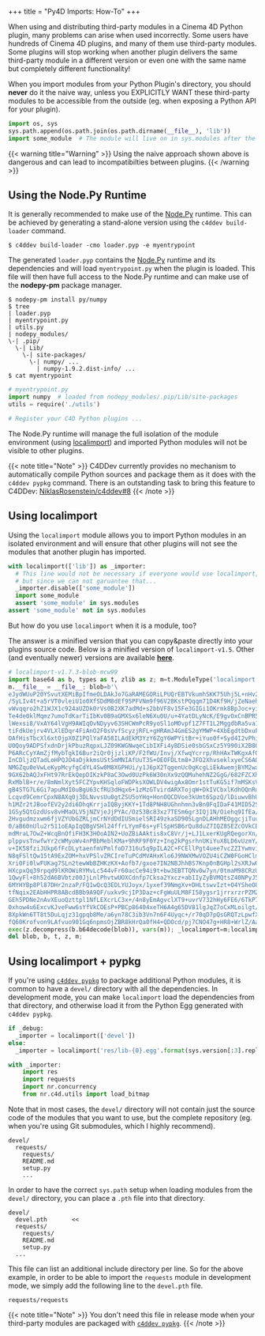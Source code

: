 +++
title = "Py4D Imports: How-To"
+++

When using and distributing third-party modules in a Cinema 4D Python plugin,
many problems can arise when used incorrectly. Some users have hundreds of
Cinema 4D plugins, and many of them use third-party modules. Some plugins will
stop working when another plugin delivers the same third-party module in a
different version or even one with the same name but completely different
functionality!

When you import modules from your Python Plugin's directory, you should
**never** do it the naive way, unless you EXPLICITLY WANT these third-party
modules to be accessible from the outside (eg. when exposing a Python API
for your plugin).

```python
import os, sys
sys.path.append(os.path.join(os.path.dirname(__file__), 'lib'))
import some_module  # The module will live on in sys.modules after the plugin finished loading
```

{{< warning title="Warning" >}}
  Using the naive approach shown above is dangerous and can lead to
  incompatibilties between plugins.
{{< /warning >}}

## Using the Node.Py Runtime

It is generally recommended to make use of the [Node.Py] runtime. This can
be achieved by generating a stand-alone version using the `c4ddev build-loader`
command.

    $ c4ddev build-loader -cmo loader.pyp -e myentrypoint

The generated `loader.pyp` contains the [Node.Py] runtime and its dependencies
and will load `myentrypoint.py` when the plugin is loaded. This file will then
have full access to the Node.Py runtime and can make use of the **nodepy-pm**
package manager.

  [Node.Py]: https://github.com/nodepy/nodepy

    $ nodepy-pm install py/numpy
    $ tree
    | loader.pyp
    | myentrypoint.py
    | utils.py
    | nodepy_modules/
    \-| .pip/
      \-| Lib/
        \-| site-packages/
          \-| numpy/ ...
            | numpy-1.9.2.dist-info/ ...
    $ cat myentrypoint

```python
# myentrypoint.py
import numpy  # loaded from nodepy_modules/.pip/Lib/site-packages
utils = require('./utils')

# Register your C4D Python plugins ...
```

The Node.Py runtime will manage the full isolation of the module environment
(using [localimport][]) and imported Python modules will not be visible to
other plugins.

{{< note title="Note" >}}
C4DDev currently provides no mechanism to automatically compile Python sources
and package them as it does with the `c4ddev pypkg` command. There is an
outstanding task to bring this feature to C4DDev:
[NiklasRosenstein/c4ddev#8](https://github.com/NiklasRosenstein/c4ddev/issues/8)
{{< /note >}}

## Using localimport

  [localimport]: https://github.com/NiklasRosenstein/py-localimport

Using the `localimport` module allows you to import Python modules in an
isolated environment and will ensure that other plugins will not see the
modules that another plugin has imported.

```python
with localimport(['lib']) as _importer:
  # This line would not be necessary if everyone would use localimport,
  # but since we can not garuantee that...
  _importer.disable(['some_module'])
  import some_module
  assert 'some_module' in sys.modules
assert 'some_module' not in sys.modules
```

But how do you use `localimport` when it is a module, too?

The answer is a minified version that you can copy&paste directly into your
plugins source code. Below is a minified version of `localimport-v1.5`. Other
(and eventually newer) versions are available [**here**][1].

  [1]: https://gist.github.com/NiklasRosenstein/f5690d8f36bbdc8e5556

```python
# localimport-v1.7.3-blob-mcw99
import base64 as b, types as t, zlib as z; m=t.ModuleType('localimport');
m.__file__ = __file__; blob=b'\
eJydWUuP20YSvutXEMiBpIfmeOLDAkJo7GaRAMEGORiLPUQrEBTVkumhSKK75Uhj5L+nHv2iSNpyfBiTXY+uqq76qpoqy+qsP\
/SyLIv4t+a5rVT0vleiU1o0XfSDdM8dEf95PFVNm9f96V28KstPQqqm71D4Kf9H/jZeNaehlzqq++Fqn49tv7PPvbJPw/PxrJ\
vWvqqro2hZ1WJX1c924aUZDk0rVs0B2XK7adMd+s2bbVF8v15Fe3GIGi1OKrmk8BpJoc+yiy45L6aOQy5xScspWiWWNbaN0ol\
Te4de0klMqmz7umoTdKarTiIbKv0B9aGMXSx6leN6Xu0U/u+4YatDLyNcK/E9gvOxCnBPR5hocBRQETVkiDrvRsozz4O6rAP/\
lWexsi8/VxAY64lVgH9AWIqOvNDyyv63SHCWmPcR9yoSl1oMOvpf1Z7FT1L2MggdbRa5va1C1Fif5b6REcSi67Wl5EpXUqs/G\
tiFdkUejrv4VLXlEDqr4FiAnO2F0sVvfScyzjRFL+gHRAmJ4GmES2gYMWP+4XbEgdtbDxuF2v1heVdWERoV9YPovAWxjFMotc\
OAfHisTbcXl6xtOjpX0Z1PQlYaFA58ILAdEkM3YzY6ZgY6WPYitBr+iYuo0f+Syd4I2vPhiXZNidekPqljXXk1gOH7ZEGKxLw\
U0Qoy9ADPSfxdnDrjkPbuzRqpxLJZ09KWGNwqeCibIXFi4yBDSie0sbGSxCz5Y990iX2B80Vz/YkEbo6kul6eKDk93QQ7qro9\
P6ARcCyYAmZjfMybTgkI6Bur2iQr0jjzliKP/F2fWU/Invj/XfwqYcrrp/RhHAxTWKgxAfQdMNmQI/MphbQ49XX1Y6XET/QIa\
InCDljzQTadLoHPQJO4aDjkkmsUStSmMNIAfUuT3S+OEOFDLtm8+JFO2XhvseklxyeCS6AOI2Sik3pFOtTQNjqJc7L8hbhAH3\
NMGZqu0eVwLeKypMcyfgCdYL4Sw0M8XGPHUi/y1J6pX2TqgenUc0gKcgLiEkAwemjBYM2watoUZGlpHgnvOFXN+cEJHo+F5fy\
9GX62bAQJxFHt97RrEkQepDIKzkP8aC3Owd0UzPk6W30nXx9zQQMuhehNZ2GgG/682FZCXhtrqVZIzBaLjZ4pGPtqAYV4GT4o\
RxMblB+r/e/8mNmlXyt5FCZYpvKHSqloFWDPksXOWLDV4wigAx8Omr1stTuKG5if7mMSKsVA38tcfxN3n6azQf+GmJuQc6FuJ\
gB4STG7L6Gi7apuMdI0uBgU63cfRU3dHqx6+1zMzGTvirdARXTojqW+DkIVCbxlKdhOQnRuyQ4QipkyM0jZZEyUaA9ZMC6UcG\
Lcqvd9CemrCpxN8AXq0j3DLNvvsUu0gtZSU5oYHq+HonOQCDVoe3kUmt6SpzQ/lDiuwvBhUgbwAY8F8AHDQmw2AZ1Zty1nMsG\
h1MZr2tJBoofEV2y2di6DhqKrrjaIQByjKKY+1Td8PNH8UGhnhmn3vBn0FqIDaF41MID52SyJYdKqdPNJcMbtzhoEAzmDXtMx\
1GSy5QtGzdUsv8vHMaOLV5jNZVjeJjPYAc/OzS3Bc83xz7TESm6gr3IQj1N/Oiehq9IfEa/1+3ML+fz5T7ticpD/s4tNV9Z9p\
2Hvgudmzxwm6fjVZYUbGZRLjmCrNYdDdIUSmielSRI49zkaSD90SLgnDLAHhMEOggcjiTuu0ammw1tBZIzIAYySQ5eaYdMN25\
0/aB60nUlu2r511oEApIqQBgVSHl24ffrLYymF6s+yFlSpHSB6rQu8duZ7IQZ8SEZcOVkCBVkLONL6uToKRTbvBUCcFJ5cjOU\
mdMraL7OwZ+WcqBnOfiFH3K3HOoAIN2+UoZBiAAktis8xC8Vr/j+LJ1LxerKUgRQegorXn//MYnyM13aS2ay3WeyyntfdKxFN\
plppvsTnwfwYr2cWMyoWv4nPBbMeblKMa+9hRF9F0Yz+Ing2kPgsrhnUKiYuX8LD6vUzmY/nxvu23YD0lpqDEciHfkhgMRhYo\
v+IK58fziJUkp6fFcDLytaenfmVPmlfoD7316u5q9pILA2C+FCEllPgt4uee7vcZZIYwmviIMWhuRQgnEsAa93grYHGbujntl\
N8qFSltQw15tA9ExZOM+hxVPSlvZRCIreTuPCdMVAHxKlo6J9NWXMwVOZU4iCZW0FGoHClmEmVkUjGL1gcLH+L3fwBJMTfAK7\
Xri0Fi0lwFUKag7SLn2tewWbBZHKzKX+Aofb7/gxoe7IN2NBJhhBS7Knp0nBGHpl2sXRJwQ3DcXGaQhz6QOHN6DhWPeoxN7oD\
HXcpxQq39rpqd9lKROWiRYMvLc544vFr60acCe94i9t+bw3EBTTQNv0w7yn/0tmaM98CRzUHXNh5+sHNA/6TH5RQWAdmTMzoY\
1QwyFl+8h52dA6BVbtz00JjLnlPhvtwUOXCdnfp7Cksa2Yxcz+abIIyZyBVMQtsZ40NPyJ5p00h0TRhFyNI6pFP0y+kQdKkIS\
6MYHYBp8Pl87DHr2nzaP/FQ1wQcQ3EDLYUJoyx/1yxef39NmgXv+DHLtswvIzt+O4YSheO8N1WRng+5mRDeA1EtiZafHJMyG4\
tfNqix2EAbHHPR8ABcdBBb9A9QF/uxkv9cjIP3Daz+cFgWuULM8FI58ygsr1jrrxrzrPZMZm+tlMVM1NoXreikjzHf515JpPN\
GEh5PDNe2nAvXEuoQzttpl1NfLEXcrLC3x+/4n8yEmAgvclXT9+uvrV732hHy6FE6/6TkP7qYHqxVYZ5bVDSpLbpQkaaejg5y\
0xhow4u6ExcvKJveFww6sYfVkCOEsP+PBCp86404xeTH6A4g65DV81lgJqZ7oCxMLoilgt/OPD7GUi9xTHYnm+FN3CxBrwwGH\
8XpkWn6TT8t5DuLqjz31gpqb8Me/a6yn78C3ib3Vn7n6F4Uyqc+/r70qD7pQsGRQTzLpwfXeLivm1f7YXM+IcXBTnsBhiX6Kk\
fQ60Krofvon9LAfvuo901Gq6npmsOjZBR8kHrQa0fH4+QDOcd/pj7CNO47g+HR8+WrlZ/AaI7XVw='
exec(z.decompress(b.b64decode(blob)), vars(m)); _localimport=m;localimport=getattr(m,"localimport")
del blob, b, t, z, m;
```

## Using localimport + pypkg

If you're using [`c4ddev pypkg`](cli#pypkg) to package additional Python
modules, it is common to have a `devel/` directory with all the dependencies.
In development mode, you can make `localimport` load the dependencies from
that directory, and otherwise load it from the Python Egg generated with
`c4ddev pypkg`.

```python
if _debug:
  _importer = localimport(['devel'])
else:
  _importer = localimport('res/lib-{0}.egg'.format(sys.version[:3].replace('.', '-')))

with _importer:
    import res
    import requests
    import nr.concurrency
    from nr.c4d.utils import load_bitmap
```

Note that in most cases, the `devel/` directory will not contain just the
source code of the modules that you want to use, but the complete repository
(eg. when you're using Git submodules, which I highly recommend).

    devel/
      requests/
        requests/
        README.md
        setup.py
        ...

In order to have the correct `sys.path` setup when loading modules from the
`devel/` directory, you can place a `.pth` file into that directory.

    devel/
      devel.pth       <<
      requests/
        requests/
        README.md
        setup.py
      ...

This file can list an additional include directory per line. So for the above
example, in order to be able to import the `requests` module in development mode,
we simply add the following line to the `devel.pth` file.

    requests/requests

{{< note title="Note" >}}
  You don't need this file in release mode when your third-party modules
  are packaged with [`c4ddev pypkg`](cli#pypkg).
{{< /note >}}
